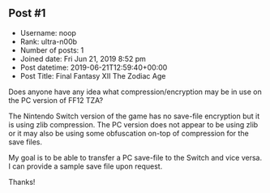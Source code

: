 ## Post #1
- Username: noop
- Rank: ultra-n00b
- Number of posts: 1
- Joined date: Fri Jun 21, 2019 8:52 pm
- Post datetime: 2019-06-21T12:59:40+00:00
- Post Title: Final Fantasy XII The Zodiac Age

Does anyone have any idea what compression/encryption may be in use on the PC version of FF12 TZA?

The Nintendo Switch version of the game has no save-file encryption but it is using zlib compression. The PC version does not appear to be using zlib or it may also be using some obfuscation on-top of compression for the save files.

My goal is to be able to transfer a PC save-file to the Switch and vice versa. I can provide a sample save file upon request.

Thanks!
